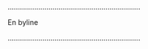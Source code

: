 .................................................................

En byline

.................................................................
